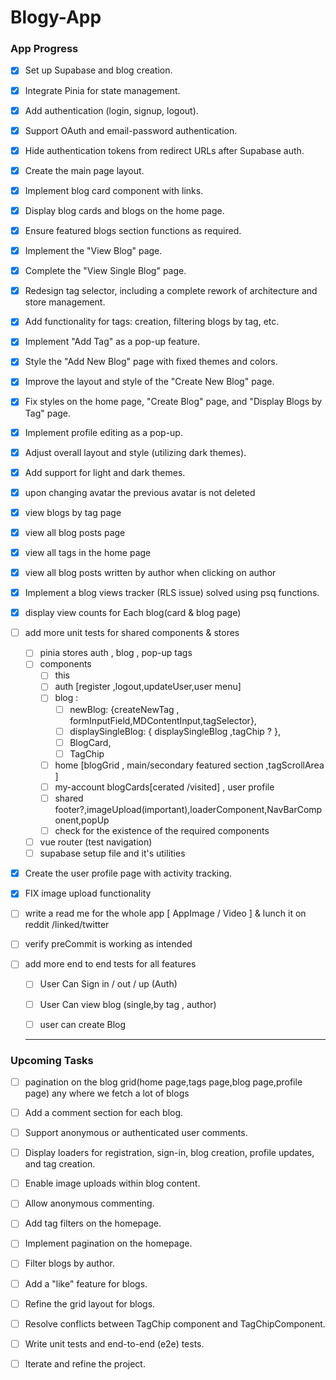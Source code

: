 # Blogy-App

### **App Progress**

- [x] Set up Supabase and blog creation.

- [x] Integrate Pinia for state management.

- [x] Add authentication (login, signup, logout).

- [x] Support OAuth and email-password authentication.

- [x] Hide authentication tokens from redirect URLs after Supabase auth.

- [x] Create the main page layout.

- [x] Implement blog card component with links.

- [x] Display blog cards and blogs on the home page.

- [x] Ensure featured blogs section functions as required.

- [x] Implement the "View Blog" page.

- [x] Complete the "View Single Blog" page.

- [x] Redesign tag selector, including a complete rework of architecture and store management.

- [x] Add functionality for tags: creation, filtering blogs by tag, etc.

- [x] Implement "Add Tag" as a pop-up feature.

- [x] Style the "Add New Blog" page with fixed themes and colors.

- [x] Improve the layout and style of the "Create New Blog" page.

- [x] Fix styles on the home page, "Create Blog" page, and "Display Blogs by Tag" page.

- [x] Implement profile editing as a pop-up.

- [x] Adjust overall layout and style (utilizing dark themes).

- [x] Add support for light and dark themes.

- [x] upon changing avatar the previous avatar is not deleted 

- [x] view blogs by tag page 

- [x] view all blog posts page 

- [x] view all tags in the home page 

- [x] view all blog posts written by author when clicking on author

- [x] Implement a blog views tracker (RLS issue) solved using psq functions.

- [x] display view counts for Each blog(card & blog page)

- [ ] add more unit tests for shared components & stores 
  
  - [ ] pinia stores auth , blog , pop-up tags
  - [ ] components
    - [ ] this    
    - [ ] auth  [register ,logout,updateUser,user menu]
    - [ ] blog : 
      - [ ] newBlog: {createNewTag , formInputField,MDContentInput,tagSelector},
      - [ ] displaySingleBlog: { displaySingleBlog ,tagChip ?  },
      - [ ] BlogCard,
      - [ ] TagChip
    - [ ] home [blogGrid , main/secondary featured section ,tagScrollArea ]
    - [ ] my-account blogCards[cerated /visited] , user profile 
    - [ ] shared footer?,imageUpload(important),loaderComponent,NavBarComponent,popUp
    - [ ] check for the existence of the required components
  - [ ] vue router (test navigation)
  - [ ] supabase setup file and it's utilities

- [x] Create the user profile page with activity tracking.

- [x] FIX image upload functionality

- [ ] write a read me for the whole app [ AppImage / Video ] &  lunch it on reddit /linked/twitter 

- [ ] verify preCommit is working as intended 

- [ ] add more end to end tests for all features
  
  - [ ] User Can Sign in / out / up (Auth)
  
  - [ ] User Can view blog (single,by tag , author)
  
  - [ ] user can create Blog
  
  ---

### **Upcoming Tasks**

- [ ] pagination on the blog grid(home page,tags page,blog page,profile page) any where we fetch a lot of blogs 

- [ ] Add a comment section for each blog.

- [ ] Support anonymous or authenticated user comments.

- [ ] Display loaders for registration, sign-in, blog creation, profile updates, and tag creation.

- [ ] Enable image uploads within blog content.

- [ ] Allow anonymous commenting.

- [ ] Add tag filters on the homepage.

- [ ] Implement pagination on the homepage.

- [ ] Filter blogs by author.

- [ ] Add a "like" feature for blogs.

- [ ] Refine the grid layout for blogs.

- [ ] Resolve conflicts between TagChip component and TagChipComponent.

- [ ] Write unit tests and end-to-end (e2e) tests.

- [ ] Iterate and refine the project.
